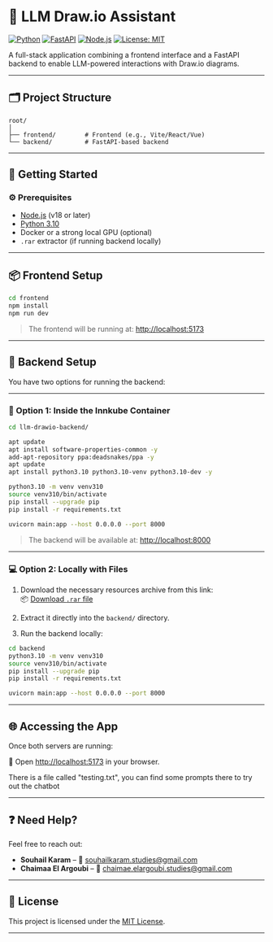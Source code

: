 
# 🧠 LLM Draw.io Assistant

[![Python](https://img.shields.io/badge/Python-3.10-blue.svg)](https://www.python.org/downloads/release/python-3100/)
[![FastAPI](https://img.shields.io/badge/FastAPI-0.100+-green.svg)](https://fastapi.tiangolo.com/)
[![Node.js](https://img.shields.io/badge/Node.js-18+-green.svg)](https://nodejs.org/)
[![License: MIT](https://img.shields.io/badge/license-MIT-blue.svg)](LICENSE)

A full-stack application combining a frontend interface and a FastAPI backend to enable LLM-powered interactions with Draw.io diagrams.

---

## 🗂️ Project Structure

```
root/
│
├── frontend/        # Frontend (e.g., Vite/React/Vue)
└── backend/         # FastAPI-based backend
```

---

## 🚀 Getting Started

### ⚙️ Prerequisites

- [Node.js](https://nodejs.org/) (v18 or later)
- [Python 3.10](https://www.python.org/downloads/release/python-3100/)
- Docker or a strong local GPU (optional)
- `.rar` extractor (if running backend locally)

---

## 📦 Frontend Setup

```bash
cd frontend
npm install
npm run dev
```

> The frontend will be running at: [http://localhost:5173](http://localhost:5173)

---

## 🧠 Backend Setup

You have two options for running the backend:

---

### 🔁 Option 1: Inside the Innkube Container

```bash
cd llm-drawio-backend/

apt update
apt install software-properties-common -y
add-apt-repository ppa:deadsnakes/ppa -y
apt update
apt install python3.10 python3.10-venv python3.10-dev -y

python3.10 -m venv venv310
source venv310/bin/activate
pip install --upgrade pip
pip install -r requirements.txt

uvicorn main:app --host 0.0.0.0 --port 8000
```

> The backend will be available at: [http://localhost:8000](http://localhost:8000)

---

### 💻 Option 2: Locally with Files

1. Download the necessary resources archive from this link:  
   📦 [Download `.rar` file](https://drive.google.com/file/d/1juTLR8cXnwdFNHNTXVizJju0SCBS5kMW/view?usp=sharing) 

2. Extract it directly into the `backend/` directory.

3. Run the backend locally:

```bash
cd backend
python3.10 -m venv venv310
source venv310/bin/activate
pip install --upgrade pip
pip install -r requirements.txt

uvicorn main:app --host 0.0.0.0 --port 8000
```

---

## 🌐 Accessing the App

Once both servers are running:

🔗 Open [http://localhost:5173](http://localhost:5173) in your browser.

There is a file called "testing.txt", you can find some prompts there to try out the chatbot

---

## ❓ Need Help?

Feel free to reach out:

- **Souhail Karam** – 📧 [souhailkaram.studies@gmail.com](mailto:souhailkaram.studies@gmail.com)
- **Chaimaa El Argoubi** – 📧 [chaimae.elargoubi.studies@gmail.com](mailto:chaimae.elargoubi.studies@gmail.com)

---

## 📄 License

This project is licensed under the [MIT License](LICENSE).

---


